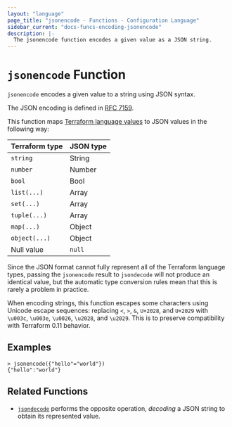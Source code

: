 ```yaml
---
layout: "language"
page_title: "jsonencode - Functions - Configuration Language"
sidebar_current: "docs-funcs-encoding-jsonencode"
description: |-
  The jsonencode function encodes a given value as a JSON string.
---
```


# `jsonencode` Function

`jsonencode` encodes a given value to a string using JSON syntax.

The JSON encoding is defined in [RFC 7159](https://tools.ietf.org/html/rfc7159).

This function maps
[Terraform language values](/docs/language/expressions/types.html)
to JSON values in the following way:

| Terraform type | JSON type |
| -------------- | --------- |
| `string`       | String    |
| `number`       | Number    |
| `bool`         | Bool      |
| `list(...)`    | Array     |
| `set(...)`     | Array     |
| `tuple(...)`   | Array     |
| `map(...)`     | Object    |
| `object(...)`  | Object    |
| Null value     | `null`    |

Since the JSON format cannot fully represent all of the Terraform language
types, passing the `jsonencode` result to `jsondecode` will not produce an
identical value, but the automatic type conversion rules mean that this is
rarely a problem in practice.

When encoding strings, this function escapes some characters using
Unicode escape sequences: replacing `<`, `>`, `&`, `U+2028`, and `U+2029` with
`\u003c`, `\u003e`, `\u0026`, `\u2028`, and `\u2029`. This is to preserve
compatibility with Terraform 0.11 behavior.

## Examples

```
> jsonencode({"hello"="world"})
{"hello":"world"}
```

## Related Functions

* [`jsondecode`](./jsondecode.html) performs the opposite operation, _decoding_
  a JSON string to obtain its represented value.
